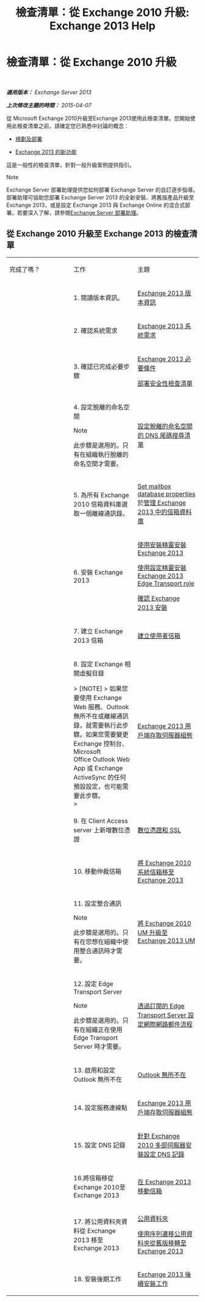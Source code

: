 ﻿---
title: '檢查清單：從 Exchange 2010 升級: Exchange 2013 Help'
TOCTitle: 檢查清單：從 Exchange 2010 升級
ms:assetid: 06c1045a-5fcf-4e24-a901-1a979302fb8d
ms:mtpsurl: https://technet.microsoft.com/zh-tw/library/Ee332309(v=EXCHG.150)
ms:contentKeyID: 51409151
ms.date: 05/21/2018
mtps_version: v=EXCHG.150
ms.translationtype: MT
---

# 檢查清單：從 Exchange 2010 升級

 

_**適用版本：** Exchange Server 2013_

_**上次修改主題的時間：** 2015-04-07_

從 Microsoft Exchange 2010升級至Exchange 2013使用此檢查清單。您開始使用此檢查清單之前，請確定您已熟悉中討論的概念：

  - [規劃及部署](planning-and-deployment-for-exchange-2013-installation-instructions.md)

  - [Exchange 2013 的新功能](what-s-new-in-exchange-2013-exchange-2013-help.md)

這是一般性的檢查清單，針對一般升級案例提供指引。


> [!NOTE]  
> Exchange Server 部署助理提供您如何部署 Exchange Server 的自訂逐步指導。部署助理可協助您部署 Exchange Server 2013 的全新安裝、將舊版產品升級至 Exchange 2013，或是設定 Exchange 2013 與 Exchange Online 的混合式部署。若要深入了解，請參閱<a href="exchange-server-deployment-assistant-exchange-2013-help.md">Exchange Server 部署助理</a>。




## 從 Exchange 2010 升級至 Exchange 2013 的檢查清單


<table>
<colgroup>
<col style="width: 33%" />
<col style="width: 33%" />
<col style="width: 33%" />
</colgroup>
<tbody>
<tr class="odd">
<td><p>完成了嗎？</p></td>
<td><p>工作</p></td>
<td><p>主題</p></td>
</tr>
<tr class="even">
<td><p></p></td>
<td><p>1. 閱讀版本資訊。</p></td>
<td><p><a href="release-notes-for-exchange-2013-exchange-2013-help.md">Exchange 2013 版本資訊</a></p></td>
</tr>
<tr class="odd">
<td><p></p></td>
<td><p>2. 確認系統需求</p></td>
<td><p><a href="exchange-2013-system-requirements-exchange-2013-help.md">Exchange 2013 系統需求</a></p></td>
</tr>
<tr class="even">
<td><p></p></td>
<td><p>3. 確認已完成必要步驟</p></td>
<td><p><a href="exchange-2013-prerequisites-exchange-2013-help.md">Exchange 2013 必要條件</a></p>
<p><a href="deployment-security-checklist-exchange-2013-help.md">部署安全性檢查清單</a></p></td>
</tr>
<tr class="odd">
<td><p></p></td>
<td><p>4. 設定脫離的命名空間</p>

> [!NOTE]  
> 此步驟是選用的。只有在組織執行脫離的命名空間才需要。



</td>
<td><p><a href="configure-the-dns-suffix-search-list-for-a-disjoint-namespace-exchange-2013-help.md">設定脫離的命名空間的 DNS 尾碼搜尋清單</a></p></td>
</tr>
<tr class="even">
<td><p></p></td>
<td><p>5. 為所有 Exchange 2010 信箱資料庫選取一個離線通訊錄。</p></td>
<td><p><a href="manage-mailbox-databases-in-exchange-2013-exchange-2013-help.md">Set mailbox database properties</a> 於<a href="manage-mailbox-databases-in-exchange-2013-exchange-2013-help.md">管理 Exchange 2013 中的信箱資料庫</a></p></td>
</tr>
<tr class="odd">
<td><p></p></td>
<td><p>6. 安裝 Exchange 2013</p></td>
<td><p><a href="install-exchange-2013-using-the-setup-wizard-exchange-2013-help.md">使用安裝精靈安裝 Exchange 2013</a></p>
<p><a href="install-the-exchange-2013-edge-transport-role-using-the-setup-wizard-exchange-2013-help.md">使用設定精靈安裝 Exchange 2013 Edge Transport role</a></p>
<p><a href="verify-an-exchange-2013-installation-exchange-2013-help.md">確認 Exchange 2013 安裝</a></p></td>
</tr>
<tr class="even">
<td><p></p></td>
<td><p>7. 建立 Exchange 2013 信箱</p></td>
<td><p><a href="create-user-mailboxes-exchange-2013-help.md">建立使用者信箱</a></p></td>
</tr>
<tr class="odd">
<td><p></p></td>
<td><p>8. 設定 Exchange 相關虛擬目錄</p>
> [!NOTE]  
> 如果您要使用 Exchange Web 服務、Outlook 無所不在或離線通訊錄，就需要執行此步驟。如果您需要變更 Exchange 控制台、Microsoft Office Outlook Web App 或 Exchange ActiveSync 的任何預設設定，也可能需要此步驟。<br />
> 

</td>
<td><p><a href="exchange-2013-client-access-server-configuration-exchange-2013-help.md">Exchange 2013 用戶端存取伺服器組態</a></p></td>
</tr>
<tr class="even">
<td><p></p></td>
<td><p>9. 在 Client Access server 上新增數位憑證</p></td>
<td><p><a href="digital-certificates-and-ssl-exchange-2013-help.md">數位憑證和 SSL</a></p>
<p></p></td>
</tr>
<tr class="odd">
<td><p></p></td>
<td><p>10. 移動仲裁信箱</p></td>
<td><p><a href="move-the-exchange-2010-system-mailbox-to-exchange-2013-exchange-2013-help.md">將 Exchange 2010 系統信箱移至 Exchange 2013</a></p></td>
</tr>
<tr class="even">
<td><p></p></td>
<td><p>11. 設定整合通訊</p>

> [!NOTE]  
> 此步驟是選用的。只有在您想在組織中使用整合通訊時才需要。



</td>
<td><p><a href="upgrade-exchange-2010-um-to-exchange-2013-um-exchange-2013-help.md">將 Exchange 2010 UM 升級至 Exchange 2013 UM</a></p>
<p></p></td>
</tr>
<tr class="odd">
<td><p></p></td>
<td><p>12. 設定 Edge Transport Server</p>

> [!NOTE]  
> 此步驟是選用的。只有在組織正在使用 Edge Transport Server 時才需要。



</td>
<td><p><a href="configure-internet-mail-flow-through-a-subscribed-edge-transport-server-exchange-2013-help.md">透過訂閱的 Edge Transport Server 設定網際網路郵件流程</a></p></td>
</tr>
<tr class="even">
<td><p></p></td>
<td><p>13. 啟用和設定 Outlook 無所不在</p></td>
<td><p><a href="outlook-anywhere-exchange-2013-help.md">Outlook 無所不在</a></p></td>
</tr>
<tr class="odd">
<td><p></p></td>
<td><p>14. 設定服務連線點</p></td>
<td><p><a href="exchange-2013-client-access-server-configuration-exchange-2013-help.md">Exchange 2013 用戶端存取伺服器組態</a></p></td>
</tr>
<tr class="even">
<td><p></p></td>
<td><p>15. 設定 DNS 記錄</p></td>
<td><p><a href="https://technet.microsoft.com/zh-tw/library/dn307232(v=exchg.150)">針對 Exchange 2010 多部伺服器安裝設定 DNS 記錄</a></p></td>
</tr>
<tr class="odd">
<td><p></p></td>
<td><p>16.將信箱移從Exchange 2010至Exchange 2013</p></td>
<td><p><a href="mailbox-moves-in-exchange-2013-exchange-2013-help.md">在 Exchange 2013 移動信箱</a></p></td>
</tr>
<tr class="even">
<td><p></p></td>
<td><p>17. 將公用資料夾資料從 Exchange 2013 移至 Exchange 2013</p></td>
<td><p><a href="public-folders-exchange-2013-help.md">公用資料夾</a></p>
<p><a href="https://technet.microsoft.com/zh-tw/library/jj150486(v=exchg.150)">使用序列遷移公用資料夾從舊版移轉至 Exchange 2013</a></p></td>
</tr>
<tr class="odd">
<td><p></p></td>
<td><p>18. 安裝後期工作</p></td>
<td><p><a href="exchange-2013-post-installation-tasks-exchange-2013-help.md">Exchange 2013 後續安裝工作</a></p></td>
</tr>
</tbody>
</table>

